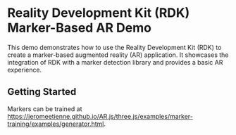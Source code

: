 # Reality Development Kit (RDK) Marker-Based AR Demo

This demo demonstrates how to use the Reality Development Kit (RDK) to create a marker-based augmented reality (AR) application. It showcases the integration of RDK with a marker detection library and provides a basic AR experience.

## Getting Started

Markers can be trained at https://jeromeetienne.github.io/AR.js/three.js/examples/marker-training/examples/generator.html.
